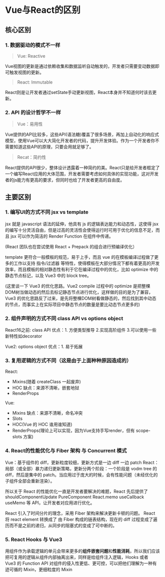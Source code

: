 # Vue与React的区别

## 核心区别

### 1. 数据驱动的模式不一样

>Vue: Reactive

Vue视图的更新是通过依赖收集和数据监听自动触发的，开发者只需要变动数据即可触发视图的更新。

>React: Immutable

React则是让开发者通过setState手动更新视图，React本身并不知道何时该去更新。

### 2. API 的设计哲学不一样

>Vue：易用性

Vue提供的API比较多，这些API(语法糖)覆盖了很多场景，再加上自动化的响应式模型，使用Vue可以大大简化开发者的代码，提升开发体验。作为一个开发者你不需要知道这些API的原理，只要会用就足够了。

>Recat：简约性

React提供的API很少，整体设计透露着一种简约的美。React只是给开发者框定了一个编写React应用的大体范围，开发者需要考虑如何具体的实现功能，这对开发者的js能力有更高的要求，但同时也给了开发者更高的自由度。

## 主要区别

### 1. 编写UI的方式不同 jsx vs template

jsx 就是 javascript 语法的延伸，他具有 js 的逻辑表达能力和动态性，这使得 jsx 的编写十分灵活自由，但是过高的灵活性会使得运行时可用于优化的信息不足，而且 jsx 可以作为简洁的 Render Function 在组件中传递。

(React 团队也在尝试使用 React + Prepack 的组合进行预编译优化）

template 更符合一般模板的规范，易于上手，而且 vue 的在模板编译过程做了更多的工作以支持 指令/过滤器 等特性，使得模板在大部分情况下都有着更高的开发效率，而且模板的相对静态性有利于它在编译过程中的优化，比如 optimize 中的静态节点标记，以及 Vue3 中的 block tree。

(这里谈一下 Vue3 的优化思路。Vue2 compile 过程中的 optimize 是把整棵DOM树当做动态的然后去标记静态节点进行优化，这样做的目的是为了兼容，Vue3 的优化思路反了过来，是先将整棵DOM树看做静态的，然后找到其中动态的节点，而事实上在实际项目中静态节点的数量是要比动态节点更多的)

### 2. 组件声明的方式不同 class API vs options object

React16之前: class API
优点：1. 方便类型推导 2.实现高阶组件 3.可以使用一些新特性如decorator

Vue2: options object
优点：1. 易于拓展

### 3. 复用逻辑的方式不同（这是由于上面种种原因造成的）

React: 
- Mixins(随着 createClass 一起废弃)
- HOC 缺点：来源不清晰，嵌套地狱
- RenderProps

Vue:
- Mixins 缺点：来源不清晰，命名冲突
- Slots
- HOC(Vue 的 HOC 谁用谁知道)
- RenderProps(理论上可以实现，因为Vue支持手写render，但有 scope-slots 方案)

### 4. React的性能优化与 Fiber 架构 与 Concurrent 模式

Vue：基于组件的 diff，更新粒度较细，更新方式是一边 diff 一边 patch
React：局部（或全部）暴力递归更新策略，更新分两个阶段：一个阶段是 vodm tree 的 diff，然后是集中的 patch。当应用过于庞大的时候，会有性能问题（未经优化的子组件全部会重新渲染）。

所以关于 React 的性能优化一直是开发者要解决的难题，React 先后提供了 shouldComponentUpdate PureComponent React.memo useCallback useMemo 等 API，让开发者对应用进行优化。

React 引入了时间分片的理念，采用 Fiber 架构来解决更新卡顿的问题。
React 将 react element 转换成了 由 Fiber 构成的链表结构，现在的 diff 过程变成了遍历而不是之前的递归，从同步的阻塞式的变成了可中断的。

### 5. React Hooks 与 Vue3

用组件作为承载逻辑的单元会带来更多的**组件嵌套问题**和**性能消耗**，所以我们应该把可复用的逻辑从组件内部抽离出来，同样是给组件注入逻辑，Hooks 或者 Vue3 的 Function API 对组件的侵入性更低、更可控，可以把他们理解为一种有迹可循的 Mixin，更细粒度的 Mixin
